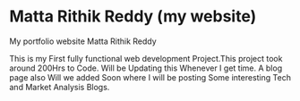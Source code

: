 # Matta Rithik Reddy (my website)
My portfolio website
Matta Rithik Reddy 

This is my First fully functional web development Project.This project took around 200Hrs to Code.
Will be Updating this Whenever I get time.
A blog page also Will we added Soon where I will be posting Some interesting Tech and Market Analysis Blogs.
